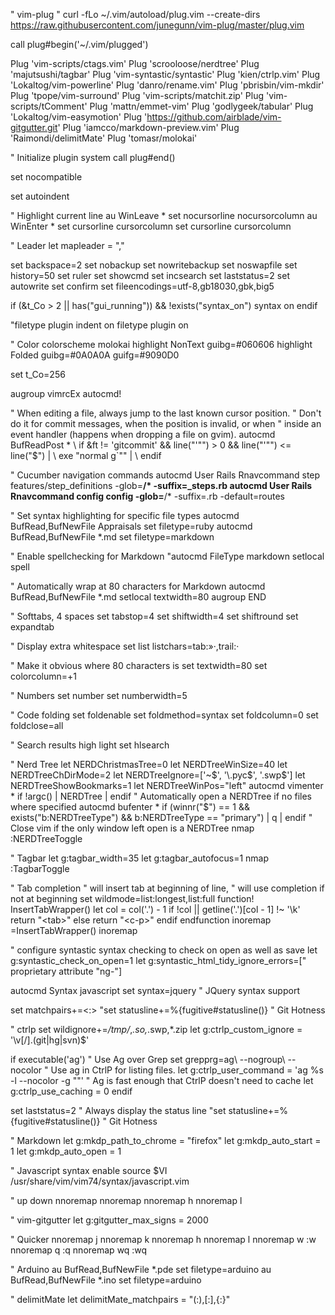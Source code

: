 " vim-plug
" curl -fLo ~/.vim/autoload/plug.vim --create-dirs \
    https://raw.githubusercontent.com/junegunn/vim-plug/master/plug.vim

call plug#begin('~/.vim/plugged')

Plug 'vim-scripts/ctags.vim'
Plug 'scrooloose/nerdtree'
Plug 'majutsushi/tagbar'
Plug 'vim-syntastic/syntastic'
Plug 'kien/ctrlp.vim'
Plug 'Lokaltog/vim-powerline'
Plug 'danro/rename.vim'
Plug 'pbrisbin/vim-mkdir'
Plug 'tpope/vim-surround'
Plug 'vim-scripts/matchit.zip'
Plug 'vim-scripts/tComment'
Plug 'mattn/emmet-vim'
Plug 'godlygeek/tabular'
Plug 'Lokaltog/vim-easymotion'
Plug 'https://github.com/airblade/vim-gitgutter.git'
Plug 'iamcco/markdown-preview.vim'
Plug 'Raimondi/delimitMate'
Plug 'tomasr/molokai'

" Initialize plugin system
call plug#end()

set nocompatible

set autoindent

" Highlight current line
au WinLeave * set nocursorline nocursorcolumn
au WinEnter * set cursorline cursorcolumn
set cursorline cursorcolumn

" Leader
let mapleader = ","

set backspace=2
set nobackup
set nowritebackup
set noswapfile
set history=50
set ruler
set showcmd
set incsearch
set laststatus=2
set autowrite
set confirm
set fileencodings=utf-8,gb18030,gbk,big5

if (&t_Co > 2 || has("gui_running")) && !exists("syntax_on")
  syntax on
endif

"filetype plugin indent on
filetype plugin on

" Color
colorscheme molokai
highlight NonText guibg=#060606
highlight Folded guibg=#0A0A0A guifg=#9090D0

set t_Co=256

augroup vimrcEx
  autocmd!

  " When editing a file, always jump to the last known cursor position.
  " Don't do it for commit messages, when the position is invalid, or when
  " inside an event handler (happens when dropping a file on gvim).
  autocmd BufReadPost *
    \ if &ft != 'gitcommit' && line("'\"") > 0 && line("'\"") <= line("$") |
    \   exe "normal g`\"" |
    \ endif

  " Cucumber navigation commands
  autocmd User Rails Rnavcommand step features/step_definitions -glob=**/* -suffix=_steps.rb
  autocmd User Rails Rnavcommand config config -glob=**/* -suffix=.rb -default=routes

  " Set syntax highlighting for specific file types
  autocmd BufRead,BufNewFile Appraisals set filetype=ruby
  autocmd BufRead,BufNewFile *.md set filetype=markdown

  " Enable spellchecking for Markdown
  "autocmd FileType markdown setlocal spell

  " Automatically wrap at 80 characters for Markdown
  autocmd BufRead,BufNewFile *.md setlocal textwidth=80
augroup END

" Softtabs, 4 spaces
set tabstop=4
set shiftwidth=4
set shiftround
set expandtab

" Display extra whitespace
set list listchars=tab:»·,trail:·

" Make it obvious where 80 characters is
set textwidth=80
set colorcolumn=+1

" Numbers
set number
set numberwidth=5

" Code folding
set foldenable
set foldmethod=syntax
set foldcolumn=0
set foldclose=all

" Search results high light
set hlsearch

" Nerd Tree
let NERDChristmasTree=0
let NERDTreeWinSize=40
let NERDTreeChDirMode=2
let NERDTreeIgnore=['\~$', '\.pyc$', '\.swp$']
let NERDTreeShowBookmarks=1
let NERDTreeWinPos="left"
autocmd vimenter * if !argc() | NERDTree | endif " Automatically open a NERDTree if no files where specified
autocmd bufenter * if (winnr("$") == 1 && exists("b:NERDTreeType") && b:NERDTreeType == "primary") | q | endif " Close vim if the only window left open is a NERDTree
nmap <F5> :NERDTreeToggle<cr>

" Tagbar
let g:tagbar_width=35
let g:tagbar_autofocus=1
nmap <F6> :TagbarToggle<CR>

" Tab completion
" will insert tab at beginning of line,
" will use completion if not at beginning
set wildmode=list:longest,list:full
function! InsertTabWrapper()
    let col = col('.') - 1
    if !col || getline('.')[col - 1] !~ '\k'
        return "\<tab>"
    else
        return "\<c-p>"
    endif
endfunction
inoremap <Tab> <c-r>=InsertTabWrapper()<cr>
inoremap <S-Tab> <c-n>

" configure syntastic syntax checking to check on open as well as save
let g:syntastic_check_on_open=1
let g:syntastic_html_tidy_ignore_errors=[" proprietary attribute \"ng-"]

autocmd Syntax javascript set syntax=jquery " JQuery syntax support

set matchpairs+=<:>
"set statusline+=%{fugitive#statusline()} " Git Hotness

" ctrlp
set wildignore+=*/tmp/*,*.so,*.swp,*.zip
let g:ctrlp_custom_ignore = '\v[\/]\.(git|hg|svn)$'

if executable('ag')
    " Use Ag over Grep
    set grepprg=ag\ --nogroup\ --nocolor
    " Use ag in CtrlP for listing files.
    let g:ctrlp_user_command = 'ag %s -l --nocolor -g ""'
    " Ag is fast enough that CtrlP doesn't need to cache
    let g:ctrlp_use_caching = 0
endif

set laststatus=2 " Always display the status line
"set statusline+=%{fugitive#statusline()} " Git Hotness

" Markdown
let g:mkdp_path_to_chrome = "firefox"
let g:mkdp_auto_start = 1
let g:mkdp_auto_open = 1

" Javascript
syntax enable
source $VI /usr/share/vim/vim74/syntax/javascript.vim

" up down
nnoremap <up> <C-u>
nnoremap <down> <C-d>
nnoremap <left> <C-w>h
nnoremap <right> <C-w>l

" vim-gitgutter
let g:gitgutter_max_signs = 2000

" Quicker
nnoremap <C-j> <C-w>j
nnoremap <C-k> <C-w>k
nnoremap <C-h> <C-w>h
nnoremap <C-l> <C-w>l
nnoremap <leader>w :w<CR>
nnoremap <leader>q :q<CR>
nnoremap <leader>wq :wq<CR>

" Arduino
au BufRead,BufNewFile *.pde set filetype=arduino
au BufRead,BufNewFile *.ino set filetype=arduino

" delimitMate
let delimitMate_matchpairs = "(:),[:],{:}"

